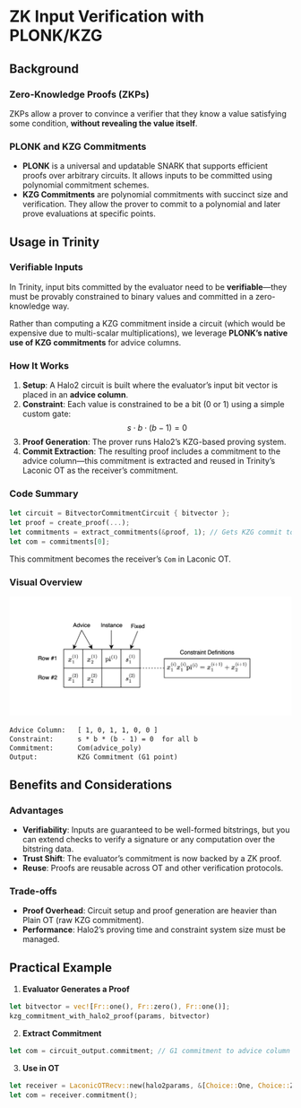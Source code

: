 # ZK Input Verification with PLONK/KZG

## Background

### Zero-Knowledge Proofs (ZKPs)

ZKPs allow a prover to convince a verifier that they know a value satisfying some condition, **without revealing the value itself**.

### PLONK and KZG Commitments

- **PLONK** is a universal and updatable SNARK that supports efficient proofs over arbitrary circuits. It allows inputs to be committed using polynomial commitment schemes.
- **KZG Commitments** are polynomial commitments with succinct size and verification. They allow the prover to commit to a polynomial and later prove evaluations at specific points.

## Usage in Trinity

### Verifiable Inputs

In Trinity, input bits committed by the evaluator need to be **verifiable**—they must be provably constrained to binary values and committed in a zero-knowledge way.

Rather than computing a KZG commitment inside a circuit (which would be expensive due to multi-scalar multiplications), we leverage **PLONK’s native use of KZG commitments** for advice columns.

### How It Works

1. **Setup**: A Halo2 circuit is built where the evaluator’s input bit vector is placed in an **advice column**.
2. **Constraint**: Each value is constrained to be a bit (0 or 1) using a simple custom gate:
   $$ s \cdot b \cdot (b - 1) = 0 $$
3. **Proof Generation**: The prover runs Halo2’s KZG-based proving system.
4. **Commit Extraction**: The resulting proof includes a commitment to the advice column—this commitment is extracted and reused in Trinity’s Laconic OT as the receiver’s commitment.

### Code Summary

```rust
let circuit = BitvectorCommitmentCircuit { bitvector };
let proof = create_proof(...);
let commitments = extract_commitments(&proof, 1); // Gets KZG commit to advice column
let com = commitments[0];
```

This commitment becomes the receiver’s `Com` in Laconic OT.

### Visual Overview

![Advice Column Illustration](./images/advice_column.png)

```
Advice Column:   [ 1, 0, 1, 1, 0, 0 ]
Constraint:      s * b * (b - 1) = 0  for all b
Commitment:      Com(advice_poly)
Output:          KZG Commitment (G1 point)
```

## Benefits and Considerations

### Advantages

- **Verifiability**: Inputs are guaranteed to be well-formed bitstrings, but you can extend checks to verify a signature or any computation over the bitstring data.
- **Trust Shift**: The evaluator’s commitment is now backed by a ZK proof.
- **Reuse**: Proofs are reusable across OT and other verification protocols.

### Trade-offs

- **Proof Overhead**: Circuit setup and proof generation are heavier than Plain OT (raw KZG commitment).
- **Performance**: Halo2’s proving time and constraint system size must be managed.

## Practical Example

1. **Evaluator Generates a Proof**

```rust
let bitvector = vec![Fr::one(), Fr::zero(), Fr::one()];
kzg_commitment_with_halo2_proof(params, bitvector)
```

2. **Extract Commitment**

```rust
let com = circuit_output.commitment; // G1 commitment to advice column
```

3. **Use in OT**

```rust
let receiver = LaconicOTRecv::new(halo2params, &[Choice::One, Choice::Zero, Choice::One]);
let com = receiver.commitment();
```
